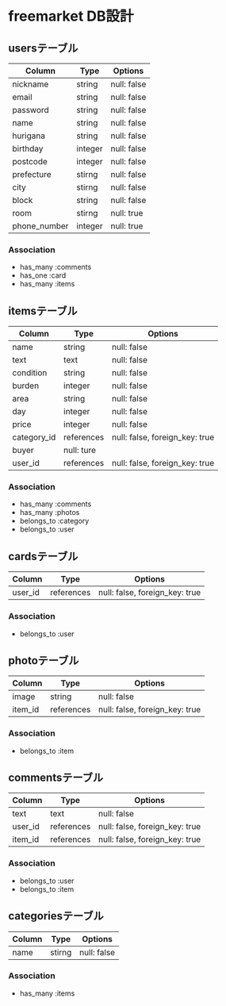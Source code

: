 # freemarket DB設計
## usersテーブル
|Column|Type|Options|
|------|----|-------|
|nickname|string|null: false|
|email|string|null: false|
|password|string|null: false|
|name|string|null: false|
|hurigana|string|null: false|
|birthday|integer|null: false|
|postcode|integer|null: false|
|prefecture|stirng|null: false|
|city|stirng|null: false|
|block|string|null: false|
|room|stirng|null: true|
|phone_number|integer|null: true|
### Association
- has_many :comments
- has_one :card
- has_many :items
## itemsテーブル
|Column|Type|Options|
|------|----|-------|
|name|string|null: false|
|text|text|null: false|
|condition|string|null: false|
|burden|integer|null: false|
|area|string|null: false|
|day|integer|null: false|
|price|integer|null: false|
|category_id|references|null: false, foreign_key: true|
|buyer|null: ture|
|user_id|references|null: false, foreign_key: true|
### Association
- has_many :comments
- has_many :photos
- belongs_to :category
- belongs_to :user

## cardsテーブル
|Column|Type|Options|
|------|----|-------|
|user_id|references|null: false, foreign_key: true|
### Association
- belongs_to :user

## photoテーブル
|Column|Type|Options|
|------|----|-------|
|image|string|null: false|
|item_id|references|null: false, foreign_key: true|
### Association
- belongs_to :item
## commentsテーブル
|Column|Type|Options|
|------|----|-------|
|text|text|null: false|
|user_id|references|null: false, foreign_key: true|
|item_id|references|null: false, foreign_key: true|
### Association
- belongs_to :user
- belongs_to :item

## categoriesテーブル
|Column|Type|Options|
|------|----|-------|
|name|stirng|null: false|
### Association
- has_many :items